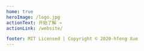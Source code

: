 ```yaml
---
home: true
heroImage: /logo.jpg
actionText: 开始了解 →
actionLink: /website/

footer: MIT Licensed | Copyright © 2020-hfeng Xue
---
```


